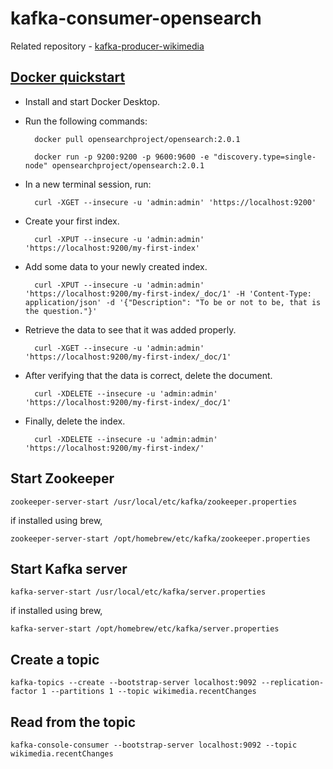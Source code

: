 # kafka-consumer-opensearch

Related repository - [kafka-producer-wikimedia](https://github.com/dhanoopbhaskar/kafka-producer-wikimedia)

## [Docker quickstart](https://opensearch.org/docs/latest/#docker-quickstart)

- Install and start Docker Desktop. 
- Run the following commands:

    
        docker pull opensearchproject/opensearch:2.0.1
   
        docker run -p 9200:9200 -p 9600:9600 -e "discovery.type=single-node" opensearchproject/opensearch:2.0.1

- In a new terminal session, run:

    
        curl -XGET --insecure -u 'admin:admin' 'https://localhost:9200'

- Create your first index.


        curl -XPUT --insecure -u 'admin:admin' 'https://localhost:9200/my-first-index'

- Add some data to your newly created index.


        curl -XPUT --insecure -u 'admin:admin' 'https://localhost:9200/my-first-index/_doc/1' -H 'Content-Type: application/json' -d '{"Description": "To be or not to be, that is the question."}'

- Retrieve the data to see that it was added properly.


        curl -XGET --insecure -u 'admin:admin' 'https://localhost:9200/my-first-index/_doc/1'

- After verifying that the data is correct, delete the document.


        curl -XDELETE --insecure -u 'admin:admin' 'https://localhost:9200/my-first-index/_doc/1'

- Finally, delete the index.


        curl -XDELETE --insecure -u 'admin:admin' 'https://localhost:9200/my-first-index/'



## Start Zookeeper
    zookeeper-server-start /usr/local/etc/kafka/zookeeper.properties

if installed using brew,

    zookeeper-server-start /opt/homebrew/etc/kafka/zookeeper.properties

## Start Kafka server
    kafka-server-start /usr/local/etc/kafka/server.properties

if installed using brew,

    kafka-server-start /opt/homebrew/etc/kafka/server.properties

## Create a topic
    kafka-topics --create --bootstrap-server localhost:9092 --replication-factor 1 --partitions 1 --topic wikimedia.recentChanges

## Read from the topic
    kafka-console-consumer --bootstrap-server localhost:9092 --topic wikimedia.recentChanges